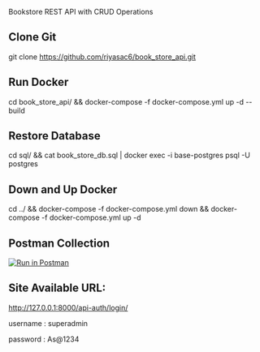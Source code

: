 Bookstore REST API with CRUD Operations

Clone Git
----------
git clone https://github.com/riyasac6/book_store_api.git

Run Docker 
----------
cd book_store_api/ && docker-compose -f docker-compose.yml up -d --build

Restore Database
---------
cd sql/ && cat book_store_db.sql | docker exec -i base-postgres psql -U postgres

Down and Up Docker
--------
cd ../ && docker-compose -f docker-compose.yml down && docker-compose -f docker-compose.yml up -d

Postman Collection
--------
[![Run in Postman](https://run.pstmn.io/button.svg)](https://god.gw.postman.com/run-collection/18979185-63aa8f09-9dd1-4bcb-bf30-3a92e90bcdcc?action=collection%2Ffork&source=rip_markdown&collection-url=entityId%3D18979185-63aa8f09-9dd1-4bcb-bf30-3a92e90bcdcc%26entityType%3Dcollection%26workspaceId%3Df1ce25d2-dc16-40d5-b166-703112d6cf66)


Site Available URL: 
-------------------
http://127.0.0.1:8000/api-auth/login/

username : superadmin

password : As@1234

